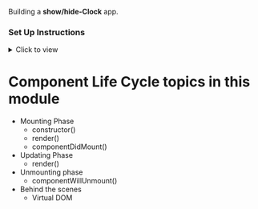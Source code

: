 Building a **show/hide-Clock** app.

### Set Up Instructions

<details>
<summary>Click to view</summary>

- Download dependencies by running `npm install`
- Start up the app using `npm start`
</details>

# Component Life Cycle topics in this module

- Mounting Phase
  - constructor()
  - render()
  - componentDidMount()
- Updating Phase
  - render()
- Unmounting phase
  - componentWillUnmount()
- Behind the scenes
  - Virtual DOM
